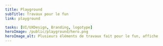 ```yaml
---
title: Playground
subTitle: Travaux pour le fun
link: playground

tasks: [UI/UXDesign, Branding, logotype]
heroImage: /public/playground/hero.png
heroImage_alt: Plusieurs éléments de travaux fait pour le fun, affiche et logo
---
```

